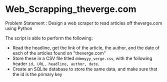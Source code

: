 # Web_Scrapping_theverge.com

Problem Statement : Design a web scraper to read articles off theverge.com using Python

The script is able to perform the following:
- Read the headline, get the link of the article, the author, and the date of each of the articles found on "theverge.com"
- Store these in a CSV file titled `ddmmyyy_verge.csv`, with the following header `id, URL, headline, author, date`.
- Create an SQLite database to store the same data, and make sure that the id is the primary key

